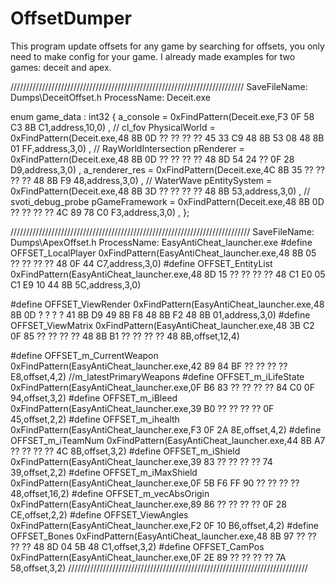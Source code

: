 # OffsetDumper

This program update offsets for any game by searching for offsets, you only need to make config for your game.
I already made examples for two games: deceit and apex.


//////////////////////////////////////////////////////////////////////////
SaveFileName: Dumps\DeceitOffset.h
ProcessName: Deceit.exe


enum game_data : int32
{
	a_console = 0xFindPattern(Deceit.exe,F3 0F 58 C3 8B C1,address,10,0) , // ‬cl_fov
	PhysicalWorld = 0xFindPattern(Deceit.exe,48 8B 0D ?? ?? ?? ?? 45 33 C9 48 8B 53 08 48 8B 01 FF,address,3,0) , // RayWorldIntersection 
	pRenderer = 0xFindPattern(Deceit.exe,48 8B 0D ?? ?? ?? ?? 48 8D 54 24 ?? 0F 28 D9,address,3,0) , 
	a_renderer_res = 0xFindPattern(Deceit.exe,4C 8B 35 ?? ?? ?? ?? 48 8B F9 48,address,3,0) , // WaterWave
	pEntitySystem = 0xFindPattern(Deceit.exe,48 8B 3D ?? ?? ?? ?? 48 8B 53,address,3,0) , // svoti_debug_probe
	pGameFramework = 0xFindPattern(Deceit.exe,48 8B 0D ?? ?? ?? ?? 4C 89 78 C0 F3,address,3,0) , 
};


////////////////////////////////////////////////////////////////////////////
SaveFileName: Dumps\ApexOffset.h
ProcessName: EasyAntiCheat_launcher.exe
#define OFFSET_LocalPlayer      0xFindPattern(EasyAntiCheat_launcher.exe,48 8B 05 ?? ?? ?? ?? 48 0F 44 C7,address,3,0)
#define OFFSET_EntityList       0xFindPattern(EasyAntiCheat_launcher.exe,48 8D 15 ?? ?? ?? ?? 48 C1 E0 05 C1 E9 10 44 8B 5C,address,3,0)

#define OFFSET_ViewRender       0xFindPattern(EasyAntiCheat_launcher.exe,48 8B 0D ? ? ? ? 41 8B D9 49 8B F8 48 8B F2 48 8B 01,address,3,0)
#define OFFSET_ViewMatrix       0xFindPattern(EasyAntiCheat_launcher.exe,48 3B C2 0F 85 ?? ?? ?? ?? 48 8B B1 ?? ?? ?? ?? 48 8B,offset,12,4)

#define OFFSET_m_CurrentWeapon  0xFindPattern(EasyAntiCheat_launcher.exe,42 89 84 BF ?? ?? ?? ?? E8,offset,4,2) //m_latestPrimaryWeapons
#define OFFSET_m_iLifeState     0xFindPattern(EasyAntiCheat_launcher.exe,0F B6 83 ?? ?? ?? ?? 84 C0 0F 94,offset,3,2)
#define OFFSET_m_iBleed         0xFindPattern(EasyAntiCheat_launcher.exe,39 B0 ?? ?? ?? ?? 0F 45,offset,2,2)
#define OFFSET_m_ihealth        0xFindPattern(EasyAntiCheat_launcher.exe,F3 0F 2A 8E,offset,4,2)
#define OFFSET_m_iTeamNum       0xFindPattern(EasyAntiCheat_launcher.exe,44 8B A7 ?? ?? ?? ?? 4C 8B,offset,3,2)
#define OFFSET_m_iShield        0xFindPattern(EasyAntiCheat_launcher.exe,39 83 ?? ?? ?? ?? 74 39,offset,2,2)
#define OFFSET_m_iMaxShield     0xFindPattern(EasyAntiCheat_launcher.exe,0F 5B F6 FF 90 ?? ?? ?? ?? 48,offset,16,2)
#define OFFSET_m_vecAbsOrigin   0xFindPattern(EasyAntiCheat_launcher.exe,89 86 ?? ?? ?? ?? 0F 28 CE,offset,2,2)
#define OFFSET_ViewAngles       0xFindPattern(EasyAntiCheat_launcher.exe,F2 0F 10 B6,offset,4,2)
#define OFFSET_Bones            0xFindPattern(EasyAntiCheat_launcher.exe,48 8B 97 ?? ?? ?? ?? 48 8D 04 5B 48 C1,offset,3,2)
#define OFFSET_CamPos           0xFindPattern(EasyAntiCheat_launcher.exe,0F 2E 89 ?? ?? ?? ?? 7A 58,offset,3,2)
////////////////////////////////////////////////////////////////////////////


